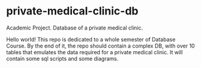 # private-medical-clinic-db
Academic Project. Database of a private medical clinic.

Hello world! This repo is dedicated to a whole semester of Database Course. By the end of it, the repo should contain a complex DB, with over 10 tables that emulates the data required for a private medical clinic. It will contain some sql scripts and some diagrams.

